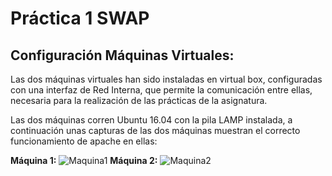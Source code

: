 # Práctica 1 SWAP

## Configuración Máquinas Virtuales:

Las dos máquinas virtuales han sido instaladas en virtual box, configuradas con una interfaz de Red Interna, que permite la comunicación entre ellas, necesaria para la realización de las prácticas de la asignatura.

Las dos máquinas corren Ubuntu 16.04 con la pila LAMP instalada, a continuación unas capturas de las dos máquinas muestran el correcto funcionamiento de apache en ellas:

**Máquina 1:**
![Maquina1](https://github.com/AGM-GR/PracticasSWAP/tree/master/Practicas/P1/images/maquina1.png)
**Máquina 2:**
![Maquina2](https://github.com/AGM-GR/PracticasSWAP/tree/master/Practicas/P1/images/maquina1.png)
